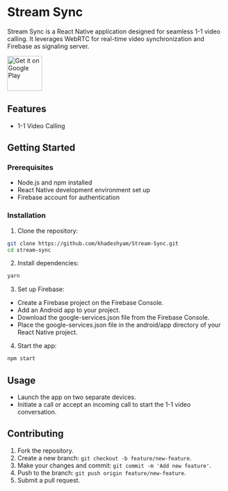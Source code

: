 # Stream Sync

Stream Sync is a React Native application designed for seamless 1-1 video calling. It leverages WebRTC for real-time video synchronization and Firebase as signaling server.

[<img src="https://play.google.com/intl/en_us/badges/static/images/badges/en_badge_web_generic.png" alt="Get it on Google Play" height="80">](https://play.google.com/store/apps/details?id=com.streamsync)

## Features

- 1-1 Video Calling

## Getting Started

### Prerequisites

- Node.js and npm installed
- React Native development environment set up
- Firebase account for authentication

### Installation

1. Clone the repository:

```bash
git clone https://github.com/khadeshyam/Stream-Sync.git
cd stream-sync
```

2. Install dependencies:

```bash
yarn
```
3. Set up Firebase:

- Create a Firebase project on the Firebase Console.
- Add an Android app to your project.
- Download the google-services.json file from the Firebase Console.
- Place the google-services.json file in the android/app directory of your React Native project.


4. Start the app:

```bash
npm start
```


## Usage

- Launch the app on two separate devices.
- Initiate a call or accept an incoming call to start the 1-1 video conversation.

## Contributing

1. Fork the repository.
2. Create a new branch: `git checkout -b feature/new-feature`.
3. Make your changes and commit: `git commit -m 'Add new feature'`.
4. Push to the branch: `git push origin feature/new-feature`.
5. Submit a pull request.
